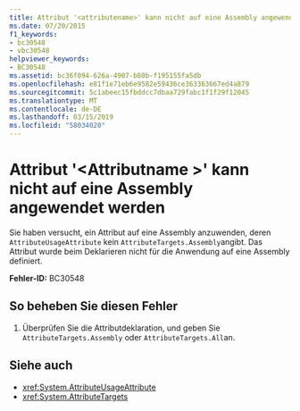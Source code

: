 ```yaml
---
title: Attribut '<attributename>' kann nicht auf eine Assembly angewendet werden
ms.date: 07/20/2015
f1_keywords:
- bc30548
- vbc30548
helpviewer_keywords:
- BC30548
ms.assetid: bc36f094-626a-4907-b80b-f195155fa5db
ms.openlocfilehash: e81f1e71eb6e9582e59436ce363363667ed4a879
ms.sourcegitcommit: 5c1abeec15fbddcc7dbaa729fabc1f1f29f12045
ms.translationtype: MT
ms.contentlocale: de-DE
ms.lasthandoff: 03/15/2019
ms.locfileid: "58034020"
---
```

# <a name="attribute-attributename-cannot-be-applied-to-an-assembly"></a>Attribut '\<Attributname >' kann nicht auf eine Assembly angewendet werden
Sie haben versucht, ein Attribut auf eine Assembly anzuwenden, deren `AttributeUsageAttribute` kein `AttributeTargets.Assembly`angibt. Das Attribut wurde beim Deklarieren nicht für die Anwendung auf eine Assembly definiert.  
  
 **Fehler-ID:** BC30548  
  
## <a name="to-correct-this-error"></a>So beheben Sie diesen Fehler  
  
1.  Überprüfen Sie die Attributdeklaration, und geben Sie `AttributeTargets.Assembly` oder `AttributeTargets.All`an.  
  
## <a name="see-also"></a>Siehe auch

- <xref:System.AttributeUsageAttribute>
- <xref:System.AttributeTargets>

